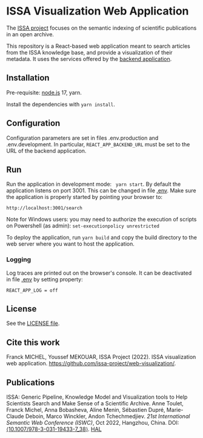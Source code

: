 # ISSA Visualization Web Application

The [ISSA project](https://issa.cirad.fr/) focuses on the semantic indexing of scientific publications in an open archive.

This repository is a React-based web application meant to search articles from the ISSA knowledge base, and provide a visualization of their metadata.
It uses the services offered by the [backend application](https://github.com/issa-project/backend-services/).


## Installation

Pre-requisite: [node.js](https://nodejs.org/) 17, yarn.

Install the dependencies with `yarn install`.

## Configuration

Configuration parameters are set in files .env.production and .env.development.
In particular, `REACT_APP_BACKEND_URL` must be set to the URL of the backend application.

## Run

Run the application in development mode: ` yarn start`.
By default the application listens on port 3001. This can be changed in file [.env](.env.development).
Make sure the application is properly started by pointing your browser to:
```
http://localhost:3001/search
```

Note for Windows users: you may need to authorize the execution of scripts on Powershell (as admin): `set-executionpolicy unrestricted`

To deploy the application, run `yarn build` and copy the build directory to the web server where you want to host the application.


### Logging

Log traces are printed out on the browser's console. It can be deactivated in file [.env](.env.development) by setting property:
```
REACT_APP_LOG = off
```

## License

See the [LICENSE file](LICENSE).


## Cite this work

Franck MICHEL, Youssef MEKOUAR, ISSA Project (2022). ISSA visualization web application. https://github.com/issa-project/web-visualization/.


## Publications

ISSA: Generic Pipeline, Knowledge Model and Visualization tools to Help Scientists Search and Make Sense of a Scientific Archive.
Anne Toulet, Franck Michel, Anna Bobasheva, Aline Menin, Sébastien Dupré, Marie-Claude Deboin, Marco Winckler, Andon Tchechmedjiev.
_21st International Semantic Web Conference (ISWC)_, Oct 2022, Hangzhou, China. DOI: [⟨10.1007/978-3-031-19433-7_38⟩](https://dx.doi.org/10.1007/978-3-031-19433-7_38). [HAL](https://hal.science/hal-03807744)
